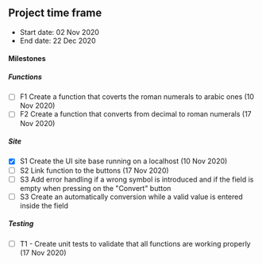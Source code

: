 ## Project time frame
- Start date: 02 Nov 2020
- End date: 22 Dec 2020


#### Milestones
##### Functions
- [ ] F1 Create a function that coverts the roman numerals to arabic ones (10 Nov 2020)
- [ ] F2 Create a function that converts from decimal to roman numerals (17 Nov 2020)
##### Site
- [x] S1 Create the UI site base running on a localhost (10 Nov 2020)
- [ ] S2 Link function to the buttons (17 Nov 2020)
- [ ] S3 Add error handling if a wrong symbol is introduced and if the field is empty when pressing on the "Convert" button
- [ ] S3 Create an automatically conversion while a valid value is entered inside the field
##### Testing
- [ ] T1 - Create unit tests to validate that all functions are working properly (17 Nov 2020)
